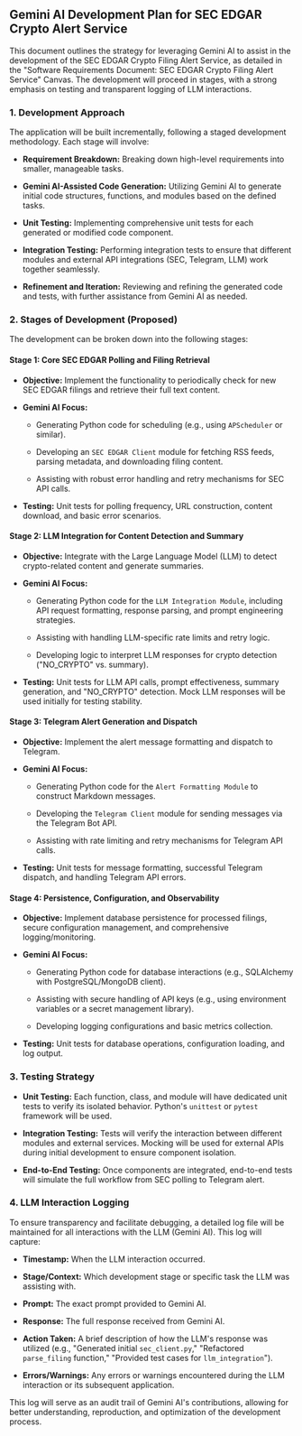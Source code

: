 ## Gemini AI Development Plan for SEC EDGAR Crypto Alert Service

This document outlines the strategy for leveraging Gemini AI to assist in the development of the SEC EDGAR Crypto Filing Alert Service, as detailed in the "Software Requirements Document: SEC EDGAR Crypto Filing Alert Service" Canvas. The development will proceed in stages, with a strong emphasis on testing and transparent logging of LLM interactions.

### 1. Development Approach

The application will be built incrementally, following a staged development methodology. Each stage will involve:

* **Requirement Breakdown:** Breaking down high-level requirements into smaller, manageable tasks.

* **Gemini AI-Assisted Code Generation:** Utilizing Gemini AI to generate initial code structures, functions, and modules based on the defined tasks.

* **Unit Testing:** Implementing comprehensive unit tests for each generated or modified code component.

* **Integration Testing:** Performing integration tests to ensure that different modules and external API integrations (SEC, Telegram, LLM) work together seamlessly.

* **Refinement and Iteration:** Reviewing and refining the generated code and tests, with further assistance from Gemini AI as needed.

### 2. Stages of Development (Proposed)

The development can be broken down into the following stages:

#### Stage 1: Core SEC EDGAR Polling and Filing Retrieval

* **Objective:** Implement the functionality to periodically check for new SEC EDGAR filings and retrieve their full text content.

* **Gemini AI Focus:**

  * Generating Python code for scheduling (e.g., using `APScheduler` or similar).

  * Developing an `SEC EDGAR Client` module for fetching RSS feeds, parsing metadata, and downloading filing content.

  * Assisting with robust error handling and retry mechanisms for SEC API calls.

* **Testing:** Unit tests for polling frequency, URL construction, content download, and basic error scenarios.

#### Stage 2: LLM Integration for Content Detection and Summary

* **Objective:** Integrate with the Large Language Model (LLM) to detect crypto-related content and generate summaries.

* **Gemini AI Focus:**

  * Generating Python code for the `LLM Integration Module`, including API request formatting, response parsing, and prompt engineering strategies.

  * Assisting with handling LLM-specific rate limits and retry logic.

  * Developing logic to interpret LLM responses for crypto detection ("NO_CRYPTO" vs. summary).

* **Testing:** Unit tests for LLM API calls, prompt effectiveness, summary generation, and "NO_CRYPTO" detection. Mock LLM responses will be used initially for testing stability.

#### Stage 3: Telegram Alert Generation and Dispatch

* **Objective:** Implement the alert message formatting and dispatch to Telegram.

* **Gemini AI Focus:**

  * Generating Python code for the `Alert Formatting Module` to construct Markdown messages.

  * Developing the `Telegram Client` module for sending messages via the Telegram Bot API.

  * Assisting with rate limiting and retry mechanisms for Telegram API calls.

* **Testing:** Unit tests for message formatting, successful Telegram dispatch, and handling Telegram API errors.

#### Stage 4: Persistence, Configuration, and Observability

* **Objective:** Implement database persistence for processed filings, secure configuration management, and comprehensive logging/monitoring.

* **Gemini AI Focus:**

  * Generating Python code for database interactions (e.g., SQLAlchemy with PostgreSQL/MongoDB client).

  * Assisting with secure handling of API keys (e.g., using environment variables or a secret management library).

  * Developing logging configurations and basic metrics collection.

* **Testing:** Unit tests for database operations, configuration loading, and log output.

### 3. Testing Strategy

* **Unit Testing:** Each function, class, and module will have dedicated unit tests to verify its isolated behavior. Python's `unittest` or `pytest` framework will be used.

* **Integration Testing:** Tests will verify the interaction between different modules and external services. Mocking will be used for external APIs during initial development to ensure component isolation.

* **End-to-End Testing:** Once components are integrated, end-to-end tests will simulate the full workflow from SEC polling to Telegram alert.

### 4. LLM Interaction Logging

To ensure transparency and facilitate debugging, a detailed log file will be maintained for all interactions with the LLM (Gemini AI). This log will capture:

* **Timestamp:** When the LLM interaction occurred.

* **Stage/Context:** Which development stage or specific task the LLM was assisting with.

* **Prompt:** The exact prompt provided to Gemini AI.

* **Response:** The full response received from Gemini AI.

* **Action Taken:** A brief description of how the LLM's response was utilized (e.g., "Generated initial `sec_client.py`," "Refactored `parse_filing` function," "Provided test cases for `llm_integration`").

* **Errors/Warnings:** Any errors or warnings encountered during the LLM interaction or its subsequent application.

This log will serve as an audit trail of Gemini AI's contributions, allowing for better understanding, reproduction, and optimization of the development process.

